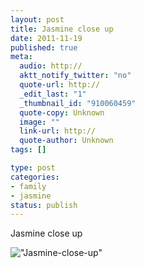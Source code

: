 ```yaml
--- 
layout: post
title: Jasmine close up
date: 2011-11-19
published: true
meta: 
  audio: http://
  aktt_notify_twitter: "no"
  quote-url: http://
  _edit_last: "1"
  _thumbnail_id: "910060459"
  quote-copy: Unknown
  image: ""
  link-url: http://
  quote-author: Unknown
tags: []

type: post
categories: 
- family
- jasmine
status: publish
---
```

Jasmine close up

!["Jasmine-close-up"](http://media.eick.us/2011/11/November-7.jpg)
